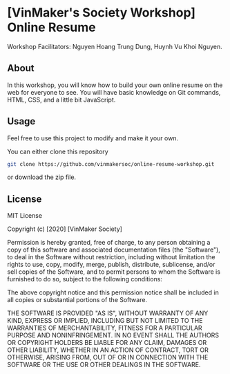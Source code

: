 # [VinMaker's Society Workshop] Online Resume
Workshop Facilitators: Nguyen Hoang Trung Dung, Huynh Vu Khoi Nguyen.


## About
In this workshop, you will know how to build your own online resume on the web for everyone to see. You will have basic knowledge on Git commands, HTML, CSS, and a little bit JavaScript.

## Usage
Feel free to use this project to modify and make it your own.

You can either clone this repository
```bash
git clone https://github.com/vinmakersoc/online-resume-workshop.git
```
or download the zip file.

## License
MIT License

Copyright (c) [2020] [VinMaker Society]

Permission is hereby granted, free of charge, to any person obtaining a copy
of this software and associated documentation files (the "Software"), to deal
in the Software without restriction, including without limitation the rights
to use, copy, modify, merge, publish, distribute, sublicense, and/or sell
copies of the Software, and to permit persons to whom the Software is
furnished to do so, subject to the following conditions:

The above copyright notice and this permission notice shall be included in all
copies or substantial portions of the Software.

THE SOFTWARE IS PROVIDED "AS IS", WITHOUT WARRANTY OF ANY KIND, EXPRESS OR
IMPLIED, INCLUDING BUT NOT LIMITED TO THE WARRANTIES OF MERCHANTABILITY,
FITNESS FOR A PARTICULAR PURPOSE AND NONINFRINGEMENT. IN NO EVENT SHALL THE
AUTHORS OR COPYRIGHT HOLDERS BE LIABLE FOR ANY CLAIM, DAMAGES OR OTHER
LIABILITY, WHETHER IN AN ACTION OF CONTRACT, TORT OR OTHERWISE, ARISING FROM,
OUT OF OR IN CONNECTION WITH THE SOFTWARE OR THE USE OR OTHER DEALINGS IN THE
SOFTWARE.
